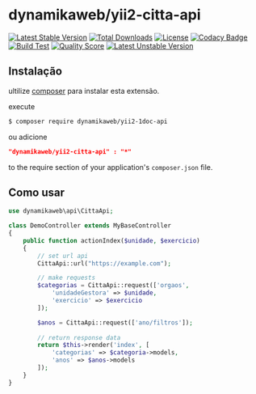 dynamikaweb/yii2-citta-api 
====================================
[![Latest Stable Version](https://img.shields.io/github/v/release/dynamikaweb/yii2-citta-api)](https://packagist.org/packages/dynamikaweb/yii2-citta-api) [![Total Downloads](https://poser.pugx.org/dynamikaweb/yii2-citta-api/downloads)](https://packagist.org/packages/dynamikaweb/yii2-citta-api) [![License](https://poser.pugx.org/dynamikaweb/yii2-citta-api/license)](https://packagist.org/packages/dynamikaweb/yii2-citta-api) [![Codacy Badge](https://api.codacy.com/project/badge/Grade/bf1d2317b7cb41de87bea7d7bd927cd7)](https://www.codacy.com/gh/dynamikaweb/yii2-citta-api?utm_source=github.com&amp;utm_medium=referral&amp;utm_content=dynamikaweb/yii2-citta-api&amp;utm_campaign=Badge_Grade) [![Build Test](https://scrutinizer-ci.com/g/dynamikaweb/yii2-citta-api/badges/build.png?b=master)](https://scrutinizer-ci.com/g/dynamikaweb/yii2-citta-api/) [![Quality Score](https://scrutinizer-ci.com/g/dynamikaweb/yii2-citta-api/badges/quality-score.png?b=master)](https://scrutinizer-ci.com/g/dynamikaweb/yii2-citta-api/) [![Latest Unstable Version](https://poser.pugx.org/dynamikaweb/yii2-citta-api/v/unstable)](https://packagist.org/packages/dynamikaweb/yii2-citta-api)


Instalação
------------
ultilize [composer](http://getcomposer.org/download/) para instalar esta extensão.

execute

```bash
$ composer require dynamikaweb/yii2-1doc-api 
```
ou adicione

```json
"dynamikaweb/yii2-citta-api" : "*"
```

to the require section of your application's `composer.json` file.

Como usar
-----
```PHP
use dynamikaweb\api\CittaApi;

class DemoController extends MyBaseController
{
    public function actionIndex($unidade, $exercicio)
    {   
        // set url api
        CittaApi::url("https://example.com");

        // make requests
        $categorias = CittaApi::request(['orgaos', 
            'unidadeGestora' => $unidade,
            'exercicio' => $exercicio
        ]);

        $anos = CittaApi::request(['ano/filtros']);
        
        // return response data
        return $this->render('index', [
            'categorias' => $categoria->models,
            'anos' => $anos->models
        ]);
    }
}
```